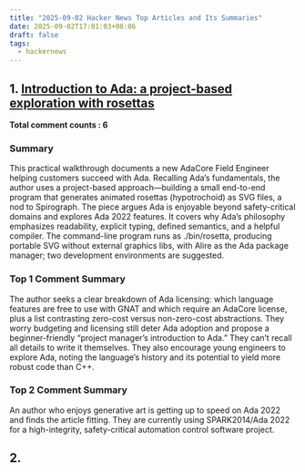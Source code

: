 ```yaml
---
title: "2025-09-02 Hacker News Top Articles and Its Summaries"
date: 2025-09-02T17:01:03+08:06
draft: false
tags:
  - hackernews
---
```


## 1. [Introduction to Ada: a project-based exploration with rosettas](https://news.ycombinator.com/item?id=45106314)

**Total comment counts : 6**

### Summary

 This practical walkthrough documents a new AdaCore Field Engineer helping customers succeed with Ada. Recalling Ada’s fundamentals, the author uses a project-based approach—building a small end-to-end program that generates animated rosettas (hypotrochoid) as SVG files, a nod to Spirograph. The piece argues Ada is enjoyable beyond safety-critical domains and explores Ada 2022 features. It covers why Ada’s philosophy emphasizes readability, explicit typing, defined semantics, and a helpful compiler. The command-line program runs as ./bin/rosetta, producing portable SVG without external graphics libs, with Alire as the Ada package manager; two development environments are suggested.

### Top 1 Comment Summary

 The author seeks a clear breakdown of Ada licensing: which language features are free to use with GNAT and which require an AdaCore license, plus a list contrasting zero-cost versus non-zero-cost abstractions. They worry budgeting and licensing still deter Ada adoption and propose a beginner-friendly “project manager’s introduction to Ada.” They can’t recall all details to write it themselves. They also encourage young engineers to explore Ada, noting the language’s history and its potential to yield more robust code than C++.

### Top 2 Comment Summary

 An author who enjoys generative art is getting up to speed on Ada 2022 and finds the article fitting. They are currently using SPARK2014/Ada 2022 for a high-integrity, safety-critical automation control software project.

## 2. [<template>: The Content Template element](https://news.ycombinator.com/item?id=45106049)

**Total comment counts : 8**

### Summary

 HTML <template> stores HTML fragments for later use by JavaScript or for declarative shadow DOM creation. It supports shadowrootmode, clonable, delegatesFocus, and serializable. If shadowrootmode is open or closed, the parser creates a ShadowRoot and replaces the template with its content in that shadow tree; only the first declarative shadow root replaces the element; later ones stay as HTMLTemplateElement. If shadowrootmode is absent or different, the element remains a template with a read-only content DocumentFragment that can be cloned and inserted. Content is not rendered by default; ordinary tags inside are ignored. The older non-standard shadowroot attribute is deprecated.

### Top 1 Comment Summary

 Author describes building Timelinize’s UI in vanilla JS, heavily using the <template> tag with a few libraries for maps, datetime, and styling. They value full frontend control and no compilation. A key nuance is cloning template content via content.firstElementChild to avoid pitfalls, illustrated by a code snippet. After learning this, development has been smooth and powerful, though the code is currently spaghetti and not cleaned. The project is a self-hosted GitHub app to aggregate data (social media, photos, messages, GPS, browsing history) into a single timeline and is nearly ready for debut.

### Top 2 Comment Summary

 Templates are solid and slightly more performant than html-in-js for web components. The author wishes for a single, structured web component file format that bundles HTML, JS, and CSS for easy loading and library distribution. They dislike the current approach of importing logic and then inlining HTML to use web components effectively.

## 3. [Python has had async for 10 years – why isn't it more popular?](https://news.ycombinator.com/item?id=45106189)

**Total comment counts : 49**

### Summary

 Python Documentary outlines the 2→3 transition and how async/await emerged in 2015, ahead of 3.14’s upcoming concurrency features. Coroutines shine for IO-bound tasks (e.g., HTTP requests) via an event loop that runs many operations concurrently without blocking. Yet async isn’t uniformly adopted: major web frameworks and SQLAlchemy lag in async support, partly due to error handling quirks and the GIL. For disk I/O, asyncio falls short; aiofiles uses threads, while native io_uring support appears platform-dependent. The piece questions whether 3.14’s parallelism will boost async adoption.

### Top 1 Comment Summary

 The piece argues that Python’s async failed to address a real need because by the time it arrived, many Python developers had io-concurrency workarounds (forking, multiprocessing). Other languages offered stronger models: Go’s green threads set a standard, Java followed, and JavaScript had robust async support from the start. In practice, asynchronous code often underperforms compared to green-threaded blocking, leading many developers to stick with existing solutions rather than adopting Python’s async.

### Top 2 Comment Summary

 The author dislikes Python, especially when async features are disabled, which removes many conveniences (like the debugger); overall, they’re not a fan.

## 4. [Vijaye Raji to become CTO of Applications with acquisition of Statsig](https://news.ycombinator.com/item?id=45106981)

**Total comment counts : 11**

### Summary

 error

### Top 1 Comment Summary

 The piece praises Statsig’s product as stellar and superior to competitors like Optimizely, noting their strong balance of rapid development with statistical rigor. The author argues acquisition was prudent since experimentation alone is a small, risky market and product analytics is crowded. Statsig exited at about $1.1B, a valuation that leaves room to explore under new ownership, with anticipation for how the company will evolve.

### Top 2 Comment Summary

 A four-year retrospective referencing the original Show HN post, including a link to the Hacker News item, and congratulating the Statsig team.

## 5. [Physically based rendering from first principles](https://news.ycombinator.com/item?id=45106846)

**Total comment counts : 4**

### Summary

 An interactive overview of light's nature, from ancient theories to quantum electrodynamics, explaining how light interacts with matter. It contrasts models (quantum optics, electromagnetic optics, wave, ray) and notes ray optics suffices for computer graphics. It then explains electromagnetism: electric charges, Coulomb's law and fields; special relativity's role in magnetism; Maxwell's equations (Faraday's law and Ampère's law) that couple changing electric and magnetic fields to produce self-propagating electromagnetic waves. The piece also covers how human eyes and brains perceive light and how to model these interactions for photorealistic rendering.

### Top 1 Comment Summary

 The piece argues that “first principles” is often misused, leading to pedantic, error-prone reasoning that compounds mistakes and is hard to catch—especially for teaching non-experts. It suggests you shouldn’t start learning from first principles, as emergent phenomena require deeper context; the author critiques a post for lacking this depth. For physics-based rendering, it endorses the book Physically Based Rendering: From Theory To Implementation (Pharr et al.) as a clearer intro, noting PBR aims for indistinguishability with real photographs rather than reproducing captures. Despite flaws, the post shows effort and animations; the voice could be refined.

### Top 2 Comment Summary

 The piece praises strong attention to detail and seamless reading, but notes a minor mobile issue: a slight horizontal overflow (overflow-x).

## 6. [Static sites enable a good time travel experience](https://news.ycombinator.com/item?id=45104303)

**Total comment counts : 12**

### Summary

 Varun's post about gamifying blogging reminded me of earning badges for my site. I couldn't find screenshots in Wayback, but since my Eleventy-based static site is version-controlled, each commit is a full snapshot. Time-traveling to a past version now only requires git checkout a specific commit hash and eleventy serve. I’d slacked on commits, but a year ago I began a GitHub Action to monthly-snapshot the front page, inspired by Alex Chan. If this resonates, discuss at juhamattisantala at gmail dot com. In 2025 I seek global discussions; trans rights are human rights.

### Top 1 Comment Summary

 The Wayback Machine is a far better way to time-travel-recover a site than digging through an old git commit. It isn’t limited to sites the author created, which matters here since the goal was to fetch old badge images typically stored in an images directory, regardless of whether the site is static or dynamic.

### Top 2 Comment Summary

 The piece centers on an internal tug-of-war: the author uses a site generator but questions if it’s the right choice going forward. They acknowledge this dilemma and point readers to a recent post explaining why they’re adopting pure HTML and CSS in 2025, arguing for a simpler, more explicit approach rather than relying on generators.

## 7. ['World Models,' an old idea in AI, mount a comeback](https://news.ycombinator.com/item?id=45105710)

**Total comment counts : 11**

### Summary

 World models are internal representations of the environment that AI can simulate to inform predictions and actions. Some leaders like LeCun, Hassabis, and Bengio see them as vital for true, safe AGI. The concept traces back to Craik's 1943 idea of a mental model and has waxed and waned in AI—from SHRDLU to Brooks’s “world is its own model” skepticism—before neural networks revived the approach. Today, large language models show emergent behavior that hints at internal models, but many researchers argue they mostly learn disparate heuristics rather than a coherent, reliable world model.

### Top 1 Comment Summary

 Developing board game AI requires implementing complete game logic and forward search with pruning, as in chess engines. Feeding large state data to neural nets tends to produce invalid moves and poor play; validation demands a world model. Heuristics for evaluating positions can be learned from game outcomes, but they depend on a correct world model and lookahead. Neural networks aid heuristic evaluation but don’t replace brute-force search. The author is curious whether coding assistants could read rulebooks and generate a world model to enable deeper lookahead, but current tools can’t reliably do this; weeks were spent building the model.

### Top 2 Comment Summary

 Researchers seeking a coherent computational model of an Othello board instead find heuristics-based representations. The article notes that humans don’t have a complete internal map of board space either: both chess masters and amateurs can memorize random board positions, suggesting memory relies on strategies or chunking rather than a full piece-by-piece layout.

## 8. [The Little Book of Linear Algebra](https://news.ycombinator.com/item?id=45103436)

**Total comment counts : 11**

### Summary

 The article introduces linear algebra from scalars to vectors and spaces. Scalars (real numbers) are coefficients and entries; vectors are ordered n-tuples in R^n, visualizable as arrows in 2D/3D, and abstract enough to handle high dimensions. It covers vector operations: addition (componentwise, parallelogram rule) and scalar multiplication, and explains how linear combinations form the building blocks of vector spaces. Early examples illustrate, e.g., u=(2,-1,3), v=(4,0,-5); scalar c=-2 yields (-6,4).

### Top 1 Comment Summary

 Linear algebra is deeply powerful and widely applicable, but its basic mechanics—vectors, scalars, dot products, matrices, and Gaussian elimination—are incredibly boring. Motivation for matrix multiplication is hard; you accept it until concepts click when studying chains of linear transformations. The “little book” approach starts with basics and builds to Gaussian elimination, versus methods that begin with multilinear functions or concrete applications. Ultimately, getting students to care is a pedagogical nightmare, until everything suddenly makes sense years later.

### Top 2 Comment Summary

 The author invites readers seeking a visual or intuitive grasp of linear algebra to check out a mini-book they created years ago. It points to a GitHub repository, photonlines/Intuitive-Overview-of-Linear-Algebra-Fundamentals, where the mini-book can be accessed.

## 9. [Amazon must face US nationwide class action over third-party sales](https://news.ycombinator.com/item?id=45107891)

**Total comment counts : 8**

### Summary

 The article asks readers to enable JavaScript and disable ad blockers to access and properly view the site.

### Top 1 Comment Summary

 The piece notes Amazon argued that the plaintiff class was too large to be manageable, a tactic critics view as evasive. It uses satire to counter that stance, suggesting the company has wronged too many people to avoid accountability and calling the argument wild.

### Top 2 Comment Summary

 The 2021 consumer lawsuit alleges Amazon violated antitrust law by forcing third-party sellers to keep higher prices on other platforms while still selling on Amazon. The author notes sellers often bypass this by listing the same price on their own sites but offering deep discounts—coupons, spin-wheel discounts, and frequent sales—effectively undercutting rivals. While the practice may be anticompetitive, savvy sellers and consumers have long found ways to circumvent it.

## 10. [U.S. Emissions Rise 4.2%, China's Fall 2.7%](https://news.ycombinator.com/item?id=45108292)

**Total comment counts : 9**

### Summary

 error

### Top 1 Comment Summary

 China’s solar boom in May 2025 added 92 GW in a single month, nearly two-thirds of the United States’ all-time solar installations, which total about 134 GW.

### Top 2 Comment Summary

 I can summarize, but I only have a single sentence, not a full article. Here’s a gist of the line you provided:

- It asks whether China could someday use its global leverage to sanction the United States in order to push a transition.

If you share the full article, I’ll provide a concise summary under 100 words.

